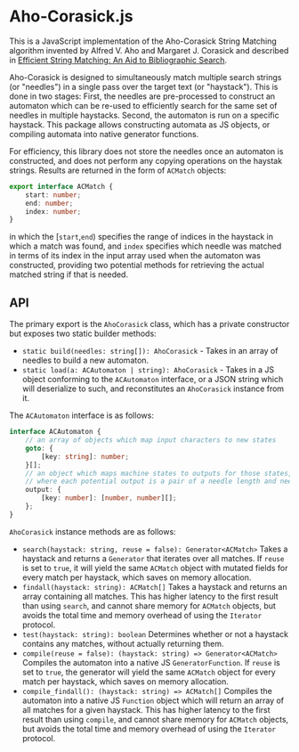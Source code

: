 Aho-Corasick.js
======

This is a JavaScript implementation of the Aho-Corasick String Matching algorithm invented by Alfred V. Aho and Margaret J. Corasick and described in [Efficient String Matching: An Aid to Bibliographic Search](http://cr.yp.to/bib/1975/aho.pdf).

Aho-Corasick is designed to simultaneously match multiple search strings (or "needles") in a single pass over the target text (or "haystack"). This is done in two stages: First, the needles are pre-processed to construct an automaton which can be re-used to efficiently search for the same set of needles in multiple haystacks. Second, the automaton is run on a specific haystack. This package allows constructing automata as JS objects, or compiling automata into native generator functions.

For efficiency, this library does not store the needles once an automaton is constructed, and does not perform any copying operations on the haystak strings. Results are returned in the form of `ACMatch` objects:

```ts
export interface ACMatch {
    start: number;
    end: number;
    index: number;
}
```

in which the [`start`,`end`) specifies the range of indices in the haystack in which a match was found, and `index` specifies which needle was matched in terms of its index in the input array used when the automaton was constructed, providing two potential methods for retrieving the actual matched string if that is needed.

API
----

The primary export is the `AhoCorasick` class, which has a private constructor but exposes two static builder methods:

* `static build(needles: string[]): AhoCorasick` - Takes in an array of needles to build a new automaton.
* `static load(a: ACAutomaton | string): AhoCorasick` - Takes in a JS object conforming to the `ACAutomaton` interface, or a JSON string which will deserialize to such, and reconstitutes an `AhoCorasick` instance from it.

The `ACAutomaton` interface is as follows:

```ts
interface ACAutomaton {
    // an array of objects which map input characters to new states
    goto: {
        [key: string]: number;
    }[];
    // an object which maps machine states to outputs for those states,
    // where each potential output is a pair of a needle length and needle index
    output: {
        [key: number]: [number, number][];
    };
}
```

`AhoCorasick` instance methods are as follows:

* `search(haystack: string, reuse = false): Generator<ACMatch>` Takes a haystack and returns a `Generator` that iterates over all matches. If `reuse` is set to `true`, it will yield the same `ACMatch` object with mutated fields for every match per haystack, which saves on memory allocation.
* `findall(haystack: string): ACMatch[]` Takes a haystack and returns an array containing all matches. This has higher latency to the first result than using `search`, and cannot share memory for `ACMatch` objects, but avoids the total time and memory overhead of using the `Iterator` protocol.
* `test(haystack: string): boolean` Determines whether or not a haystack contains any matches, without actually returning them.
* `compile(reuse = false): (haystack: string) => Generator<ACMatch>` Compiles the automaton into a native JS `GeneratorFunction`. If `reuse` is set to `true`, the generator will yield the same `ACMatch` object for every match per haystack, which saves on memory allocation. 
* `compile_findall(): (haystack: string) => ACMatch[]` Compiles the automaton into a native JS `Function` object which will return an array of all matches for a given haystack. This has higher latency to the first result than using `compile`, and cannot share memory for `ACMatch` objects, but avoids the total time and memory overhead of using the `Iterator` protocol.